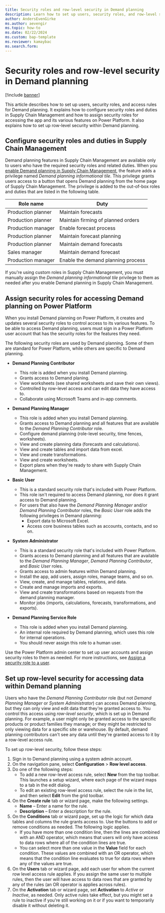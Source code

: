 ```yaml
---
title: Security roles and row-level security in Demand planning
description: Learn how to set up users, security roles, and row-level security for Demand planning with an outline on configuring security roles and duties.
author: AndersEvenGirke
ms.author: aevengir
ms.topic: how-to
ms.date: 02/22/2024
ms.custom: bap-template
ms.reviewer: kamaybac
ms.search.form:
---
```


# Security roles and row-level security in Demand planning

[!include [banner](../includes/banner.md)]

This article describes how to set up users, security roles, and access rules for Demand planning. It explains how to configure security roles and duties in Supply Chain Management and how to assign security roles for accessing the app and its various features on Power Platform. It also explains how to set up row-level security within Demand planning.

## Configure security roles and duties in Supply Chain Management

Demand planning features in Supply Chain Management are available only to users who have the required security roles and related duties. When you [enable Demand planning in Supply Chain Management](install-demand-planning.md), the feature adds a privilege named *Demand planning informational tile*. This privilege grants users access to a button that opens Demand planning from the home page of Supply Chain Management. The privilege is added to the out-of-box roles and duties that are listed in the following table.

| Role name | Duty |
|---|---|
| Production planner | Maintain forecasts |
| Production planner | Maintain firming of planned orders |
| Production manager | Enable forecast process |
| Production planner | Maintain forecast planning |
| Production planner | Maintain demand forecasts |
| Sales manager | Maintain demand forecast |
| Production manager | Enable the demand planning process |

If you're using custom roles in Supply Chain Management, you must manually assign the *Demand planning informational tile* privilege to them as needed after you enable Demand planning in Supply Chain Management.

## Assign security roles for accessing Demand planning on Power Platform

When you install Demand planning on Power Platform, it creates and updates several security roles to control access to its various features. To be able to access Demand planning, users must sign in a Power Platform user account that has the security roles for the features they need.

The following security roles are used by Demand planning. Some of them are standard for Power Platform, while others are specific to Demand planning.

- **Demand Planning Contributor**
    - This role is added when you install Demand planning.
    - Grants access to Demand planing.
    - View worksheets (see shared worksheets and save their own views).
    - Controlled by row-level access and can edit data they have access to.
    - Collaborate using Microsoft Teams and in-app comments.

- **Demand Planning Manager**
    - This role is added when you install Demand planning.
    - Grants access to Demand planning and all features that are available to the *Demand Planning Contributor* role.
    - Configure demand planning (role-level security, time fences, worksheets).
    - View and create planning data (forecasts and calculations).
    - View and create tables and import data from excel.
    - View and create transformations.
    - View and create worksheets.
    - Export plans when they're ready to share with Supply Chain Management.

- **Basic User**
    - This is a standard security role that's included with Power Platform.
    - This role isn't required to access Demand planning, nor does it grant access to Demand planning.
    - For users that also have the *Demand Planning Manager* and/or *Demand Planning Contributor* roles, the *Basic User* role adds the following privileges in Demand planning:
        - Export data to Microsoft Excel.
        - Access core business tables such as accounts, contacts, and so on.

- **System Administrator**  
    - This is a standard security role that's included with Power Platform.
    - Grants access to Demand planning and all features that are available to the *Demand Planning Manager*, *Demand Planning Contributor*, and *Basic User* roles.
    - Grants access to admin features within Demand planning.
    - Install the app, add users, assign roles, manage teams, and so on.
    - View, create, and manage tables, relations, and data.
    - Create and manage imports and exports.
    - View and create transformations based on requests from the demand planning manager.
    - Monitor jobs (imports, calculations, forecasts, transformations, and exports).

- **Demand Planning Service Role**
    - This role is added when you install Demand planning.
    - An internal role required by Demand planning, which uses this role for internal operations.
    - You should never assign this role to a human user.

Use the Power Platform admin center to set up user accounts and assign security roles to them as needed. For more instructions, see [Assign a security role to a user](/power-platform/admin/assign-security-roles).

## Set up row-level security for accessing data within Demand planning

Users who have the *Demand Planning Contributor* role (but not *Demand Planning Manager* or *System Administrator*) can access Demand planning, but they can only view and edit data that they're granted access to. You control this access using *row-level security*, which is set up in Demand planning. For example, a user might only be granted access to the specific products or product families they manage; or they might be restricted to only viewing data for a specific site or warehouse. By default, demand planning contributors can't see any data until they're granted access to it by a row-level access rule.

To set up row-level security, follow these steps:

1. Sign in to Demand planning using a system admin account.
1. On the navigation pane, select **Configuration** \> **Row level access**.
1. Do one of the following steps:
    - To add a new row-level access rule, select **New** from the top toolbar. This launches a setup wizard, where each page of the wizard maps to a tab in the edit dialog.
    - To edit an existing row-level access rule, select the rule in the list, and then select **Edit** from the grid toolbar.
1. On the **Create rule** tab or wizard page, make the following settings.
    - **Name** – Enter a name for the rule.
    - **Description** – Enter a description for the rule.
1. On the **Conditions** tab or wizard page, set up the logic for which data tables and columns the rule grants access to. Use the buttons to add or remove conditions as needed. The following logic applies.
    - If you have more than one condition line, then the lines are combined with an AND operator, which means that users will only have access to data rows where all of the condition lines are true.
    - You can select more than one value in the **Value** field for each condition. These values are combined with an OR operator, which means that the condition line evaluates to true for data rows where any of the values are true.
1. On the **Users** tab or wizard page, add each user for whom the current row level access rule applies. If you assign the same user to multiple rules, then the user will have access to data rows that are granted by any of the rules (an OR operator is applies across rules).
1. On the **Activation** tab or wizard page, set **Activation** to *Active* or *Inactive*, as needed. Only active rules take effect, but you might set a rule to inactive if you're still working on it or if you want to temporarily disable it without deleting it.
